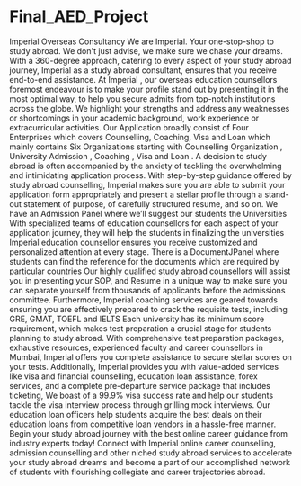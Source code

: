 # Final_AED_Project
Imperial Overseas Consultancy
We are Imperial. Your one-stop-shop to study abroad. We don't just advise, we make sure we chase your dreams.
With a 360-degree approach, catering to every aspect of your study abroad journey, Imperial as a study abroad consultant, ensures that you receive end-to-end assistance. At Imperial , our overseas education counsellors foremost endeavour is to make your profile stand out by presenting it in the most optimal way, to help you secure admits from top-notch institutions across the globe. We highlight your strengths and address any weaknesses or shortcomings in your academic background, work experience or extracurricular activities.
Our Application broadly consist of Four Enterprises which covers Counselling, Coaching, Visa and Loan which mainly contains Six Organizations starting with Counselling Organization , University Admission , Coaching , Visa and Loan .
A decision to study abroad is often accompanied by the anxiety of tackling the overwhelming and intimidating application process. With step-by-step guidance offered by study abroad counselling, Imperial makes sure you are able to submit your application form appropriately and present a stellar profile through a stand-out statement of purpose, of carefully structured resume, and so on.  We have an Admission Panel where we’ll suggest our students the Universities With specialized teams of education counsellors for each aspect of your application journey, they will help the students in finalizing the universities   Imperial education counsellor ensures you receive customized and personalized attention at every stage. There is a DocumentJPanel where students can find the reference for the documents which are required by particular countries Our highly qualified study abroad counsellors will assist you in presenting your SOP, and Resume in a unique way to make sure you can separate yourself from thousands of applicants before the admissions committee.
Furthermore, Imperial  coaching services are geared towards ensuring you are effectively prepared to crack the requisite tests, including GRE, GMAT, TOEFL and  IELTS Each university has its minimum score requirement, which makes test preparation a crucial stage for students planning to study abroad. With comprehensive test preparation packages, exhaustive resources, experienced faculty and career counsellors in Mumbai, Imperial  offers you complete assistance to secure stellar scores on your tests.
Additionally, Imperial provides you with value-added services like visa and financial counselling, education loan assistance, forex services, and a complete pre-departure service package that includes ticketing, We boast of a 99.9% visa success rate and help our students tackle the visa interview process through grilling mock interviews. Our education loan officers help students acquire the best deals on their education loans from competitive loan vendors in a hassle-free manner. 
Begin your study abroad journey with the best online career guidance from industry experts today! Connect with Imperial  online career counselling, admission counselling and other niched study abroad services to accelerate your study abroad dreams and become a part of our accomplished network of students with flourishing collegiate and career trajectories abroad.
